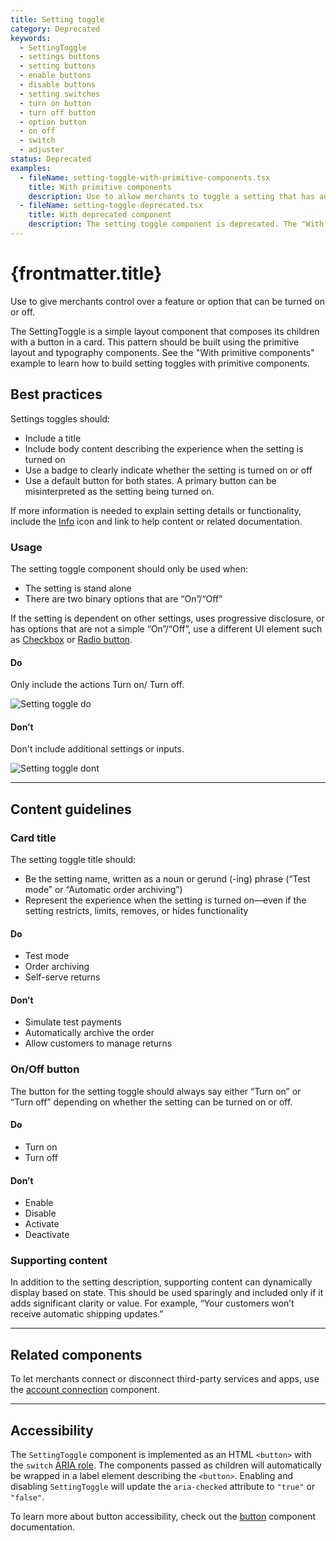 ```yaml
---
title: Setting toggle
category: Deprecated
keywords:
  - SettingToggle
  - settings buttons
  - setting buttons
  - enable buttons
  - disable buttons
  - setting switches
  - turn on button
  - turn off button
  - option button
  - on off
  - switch
  - adjuster
status: Deprecated
examples:
  - fileName: setting-toggle-with-primitive-components.tsx
    title: With primitive components
    description: Use to allow merchants to toggle a setting that has an on or off state. Display the name of the setting and provide a description so merchants have the context needed to decide whether or not to enable the setting. This pattern is built using the layout and typography components, instead of the deprecated `SettingToggle` component.
  - fileName: setting-toggle-deprecated.tsx
    title: With deprecated component
    description: The setting toggle component is deprecated. The "With primitive components" example is the recommended way to build the setting toggle pattern.
---
```


# {frontmatter.title}

<Lede>

Use to give merchants control over a feature or option that can be turned on or off.

</Lede>

<StatusBanner status={frontmatter.status}>
  The SettingToggle is a simple layout component that composes its children with
  a button in a card. This pattern should be built using the primitive layout
  and typography components. See the "With primitive components" example to
  learn how to build setting toggles with primitive components.
</StatusBanner>

<Examples />

<Props componentName={frontmatter.title} />

## Best practices

Settings toggles should:

- Include a title
- Include body content describing the experience when the setting is turned on
- Use a badge to clearly indicate whether the setting is turned on or off
- Use a default button for both states. A primary button can be misinterpreted as the setting being turned on.

If more information is needed to explain setting details or functionality, include the [Info](https://polaris.shopify.com/icons?icon=InfoMinor&q=) icon and link to help content or related documentation.

### Usage

The setting toggle component should only be used when:

- The setting is stand alone
- There are two binary options that are “On”/“Off”

If the setting is dependent on other settings, uses progressive disclosure, or has options that are not a simple “On”/“Off”, use a different UI element such as [Checkbox](https://polaris.shopify.com/components/selection-and-input/checkbox) or [Radio button](https://polaris.shopify.com/components/selection-and-input/radio-button).

<DoDont>

#### Do

Only include the actions Turn on/ Turn off.

![Setting toggle do](/images/components/deprecated/setting-toggle/Do.png)

#### Don’t

Don't include additional settings or inputs.

![Setting toggle dont](/images/components/deprecated/setting-toggle/Dont.png)

</DoDont>

---

## Content guidelines

### Card title

The setting toggle title should:

- Be the setting name, written as a noun or gerund (-ing) phrase (“Test mode” or “Automatic order archiving”)
- Represent the experience when the setting is turned on—even if the setting restricts, limits, removes, or hides functionality

<DoDont>

#### Do

- Test mode
- Order archiving
- Self-serve returns

#### Don’t

- Simulate test payments
- Automatically archive the order
- Allow customers to manage returns

</DoDont>

### On/Off button

The button for the setting toggle should always say either “Turn on” or “Turn off” depending on whether the setting can be turned on or off.

<DoDont>

#### Do

- Turn on
- Turn off

#### Don’t

- Enable
- Disable
- Activate
- Deactivate

</DoDont>

### Supporting content

In addition to the setting description, supporting content can dynamically display based on state. This should be used sparingly and included only if it adds significant clarity or value. For example, “Your customers won’t receive automatic shipping updates.”

---

## Related components

To let merchants connect or disconnect third-party services and apps, use the [account connection](https://polaris.shopify.com/components/account-connection) component.

---

## Accessibility

The `SettingToggle` component is implemented as an HTML `<button>` with the `switch` [ARIA role](https://developer.mozilla.org/en-US/docs/Web/Accessibility/ARIA/Roles/switch_role).
The components passed as children will automatically be wrapped in a label element describing the `<button>`. Enabling and disabling `SettingToggle` will update the `aria-checked` attribute to `"true"` or `"false"`.

To learn more about button accessibility, check out the [button](https://polaris.shopify.com/components/actions/button) component documentation.
